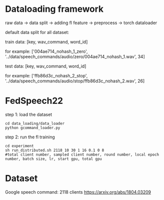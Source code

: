 # Dataloading framework

raw data -> data split -> adding fl feature -> preprocess -> torch dataloader

default data split for all dataset: 

train data: [key, wav_command, word_id]

for example: ['004ae714_nohash_1_zero', '../data/speech_commands/audio/zero/004ae714_nohash_1.wav',  34]

test data: [key, wav_command, word_id]

for example: ['ffb86d3c_nohash_2_stop', '../data/speech_commands/audio/stop/ffb86d3c_nohash_2.wav', 26]

# FedSpeech22
step 1: load the dataset
```
cd data_loading/data_loader
python gcommand_loader.py
```
step 2: run the fl training
```
cd experiment
sh run_distributed.sh 2118 10 30 1 16 0.1 0 8
#total client number, sampled client number, round number, local epoch number, batch size, lr, start gpu, total gpu
```

# Dataset
Google speech command: 2118 clients
https://arxiv.org/abs/1804.03209


